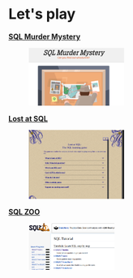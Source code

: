 # Let's play

[**SQL Murder Mystery**](https://mystery.knightlab.com/)

<figure><img src=".gitbook/assets/image (2).png" alt="" width="188"><figcaption></figcaption></figure>

[**Lost at SQL**](https://lost-at-sql.therobinlord.com/)

<figure><img src=".gitbook/assets/image (3).png" alt="" width="188"><figcaption></figcaption></figure>

[**SQL ZOO**](https://sqlzoo.net/wiki/SQL_Tutorial)

<figure><img src=".gitbook/assets/image (4).png" alt="" width="169"><figcaption></figcaption></figure>
